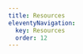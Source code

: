 ```yaml
---
title: Resources
eleventyNavigation:
  key: Resources
  order: 12
---
```


<!-- This file exists only to create a section heading.
     Its output is deleted by the Eleventy build process. -->
